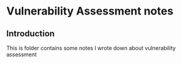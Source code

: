 # Vulnerability Assessment notes

## Introduction

 This is folder contains some notes I wrote down about vulnerability assessment

